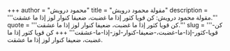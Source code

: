 +++
author = "محمود درويش"
title = "مقولة محمود درويش"
description = '''مقولة محمود درويش: كن قويا كثور إذا ما غضبت، ضعيفا كنوار لوز إذا ما عشقت.'''
quote = '''كن قويا كثور إذا ما غضبت، ضعيفا كنوار لوز إذا ما عشقت.'''
slug = '''كن-قويا-كثور-إذا-ما-غضبت،-ضعيفا-كنوار-لوز-إذا-ما-عشقت'''
+++
كن قويا كثور إذا ما غضبت، ضعيفا كنوار لوز إذا ما عشقت.
